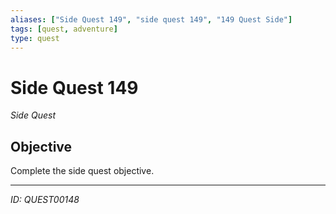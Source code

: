 ```yaml
---
aliases: ["Side Quest 149", "side quest 149", "149 Quest Side"]
tags: [quest, adventure]
type: quest
---
```


# Side Quest 149

*Side Quest*

## Objective
Complete the side quest objective.

---
*ID: QUEST00148*